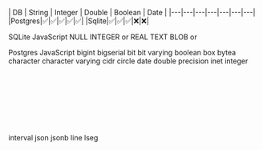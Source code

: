 

| DB | String | Integer | Double | Boolean | Date |
|---|---|---|---|---|---|---|
|Postgres|✅|✅|✅|✅|✅|
|Sqlite|✅|✅|✅|❌|❌|


SQLite	JavaScript
NULL	<null>
INTEGER	<number> or <bigint>
REAL	<number>
TEXT	<string>
BLOB	<TypedArray> or <DataView>


Postgres	JavaScript
bigint	<number>
bigserial	<number>
bit	<string>
bit varying	<string>
boolean	<boolean>
box	<object>
bytea	<Buffer>
character	<string>
character varying	<string>
cidr	<string>
circle	<object>
date	<Date>
double precision	<number>
inet	<string>
integer	<number>
interval	<string>
json	<any>
jsonb	<any>
line	<object>
lseg	<object>
macaddr	<string>
money	<string>
numeric	<string>
path	<object>
pg_lsn	<string>
point	<object>
polygon	<object>
real	<number>
smallint	<number>
smallserial	<number>
serial	<number>
text	<string>
time	<string>
timestamp	<Date>
tsquery	<string>
tsvector	<string>
txid_snapshot	<string>
uuid	<string>
xml	<string>
ARRAY	<Array>
JSON	<any>
JSONB	<any>
UUID	<string>
HSTORE	<object>
INET	<string>
CIDR	<string>
MACADDR	<string>
TSVECTOR	<string>
TSQUERY	<string>
GTSVECTOR	<string>
REGCLASS	<string>
REGPROC	<string>
REGPROCEDURE	<string>
REGOPER	<string>
REGOPERATOR	<string>
REGNAMESPACE	<string>
REGTYPE	<string>
REGROLE	<string>
REGCOLLATION	<string>

## MySQL

MySQL	JavaScript
TINYINT	<number>
SMALLINT	<number>
MEDIUMINT	<number>
INT	<number>
BIGINT	<number>
DECIMAL	<string>
FLOAT	<number>
DOUBLE	<number>
BIT	<string>
CHAR	<string>
VARCHAR	<string>
BINARY	<string>
VARBINARY	<string>
TINYBLOB	<string>
BLOB	<string>
MEDIUMBLOB	<string>
LONGBLOB	<string>
TINYTEXT	<string>
TEXT	<string>
MEDIUMTEXT	<string>
LONGTEXT	<string>
ENUM	<string>
SET	<string>
DATE	<Date>
TIME	<string>
DATETIME	<Date>
TIMESTAMP	<Date>
YEAR	<number>
GEOMETRY	<object>
POINT	<object>
LINESTRING	<object>
POLYGON	<object>
MULTIPOINT	<object>
MULTILINESTRING	<object>
MULTIPOLYGON	<object>
GEOMETRYCOLLECTION	<object>
JSON	<any>
ARRAY	<Array>
JSON	<any>
JSONB	<any>
UUID	<string>
HSTORE	<object>
INET	<string>
CIDR	<string>
MACADDR	<string>
TSVECTOR	<string>
TSQUERY	<string>
GTSVECTOR	<string>
REGCLASS	<string>
REGPROC	<string>
REGPROCEDURE	<string>
REGOPER	<string>
REGOPERATOR	<string>
REGNAMESPACE	<string>


